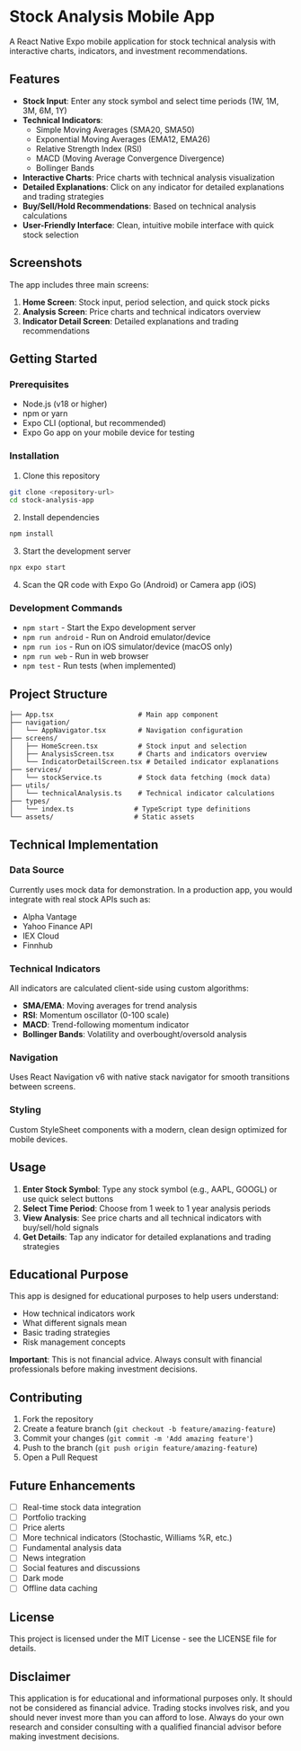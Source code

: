 # Stock Analysis Mobile App

A React Native Expo mobile application for stock technical analysis with interactive charts, indicators, and investment recommendations.

## Features

- **Stock Input**: Enter any stock symbol and select time periods (1W, 1M, 3M, 6M, 1Y)
- **Technical Indicators**: 
  - Simple Moving Averages (SMA20, SMA50)
  - Exponential Moving Averages (EMA12, EMA26)
  - Relative Strength Index (RSI)
  - MACD (Moving Average Convergence Divergence)
  - Bollinger Bands
- **Interactive Charts**: Price charts with technical analysis visualization
- **Detailed Explanations**: Click on any indicator for detailed explanations and trading strategies
- **Buy/Sell/Hold Recommendations**: Based on technical analysis calculations
- **User-Friendly Interface**: Clean, intuitive mobile interface with quick stock selection

## Screenshots

The app includes three main screens:
1. **Home Screen**: Stock input, period selection, and quick stock picks
2. **Analysis Screen**: Price charts and technical indicators overview
3. **Indicator Detail Screen**: Detailed explanations and trading recommendations

## Getting Started

### Prerequisites

- Node.js (v18 or higher)
- npm or yarn
- Expo CLI (optional, but recommended)
- Expo Go app on your mobile device for testing

### Installation

1. Clone this repository
```bash
git clone <repository-url>
cd stock-analysis-app
```

2. Install dependencies
```bash
npm install
```

3. Start the development server
```bash
npx expo start
```

4. Scan the QR code with Expo Go (Android) or Camera app (iOS)

### Development Commands

- `npm start` - Start the Expo development server
- `npm run android` - Run on Android emulator/device
- `npm run ios` - Run on iOS simulator/device (macOS only)
- `npm run web` - Run in web browser
- `npm test` - Run tests (when implemented)

## Project Structure

```
├── App.tsx                     # Main app component
├── navigation/
│   └── AppNavigator.tsx        # Navigation configuration
├── screens/
│   ├── HomeScreen.tsx          # Stock input and selection
│   ├── AnalysisScreen.tsx      # Charts and indicators overview
│   └── IndicatorDetailScreen.tsx # Detailed indicator explanations
├── services/
│   └── stockService.ts         # Stock data fetching (mock data)
├── utils/
│   └── technicalAnalysis.ts    # Technical indicator calculations
├── types/
│   └── index.ts               # TypeScript type definitions
└── assets/                    # Static assets
```

## Technical Implementation

### Data Source
Currently uses mock data for demonstration. In a production app, you would integrate with real stock APIs such as:
- Alpha Vantage
- Yahoo Finance API
- IEX Cloud
- Finnhub

### Technical Indicators
All indicators are calculated client-side using custom algorithms:
- **SMA/EMA**: Moving averages for trend analysis
- **RSI**: Momentum oscillator (0-100 scale)
- **MACD**: Trend-following momentum indicator
- **Bollinger Bands**: Volatility and overbought/oversold analysis

### Navigation
Uses React Navigation v6 with native stack navigator for smooth transitions between screens.

### Styling
Custom StyleSheet components with a modern, clean design optimized for mobile devices.

## Usage

1. **Enter Stock Symbol**: Type any stock symbol (e.g., AAPL, GOOGL) or use quick select buttons
2. **Select Time Period**: Choose from 1 week to 1 year analysis periods
3. **View Analysis**: See price charts and all technical indicators with buy/sell/hold signals
4. **Get Details**: Tap any indicator for detailed explanations and trading strategies

## Educational Purpose

This app is designed for educational purposes to help users understand:
- How technical indicators work
- What different signals mean
- Basic trading strategies
- Risk management concepts

**Important**: This is not financial advice. Always consult with financial professionals before making investment decisions.

## Contributing

1. Fork the repository
2. Create a feature branch (`git checkout -b feature/amazing-feature`)
3. Commit your changes (`git commit -m 'Add amazing feature'`)
4. Push to the branch (`git push origin feature/amazing-feature`)
5. Open a Pull Request

## Future Enhancements

- [ ] Real-time stock data integration
- [ ] Portfolio tracking
- [ ] Price alerts
- [ ] More technical indicators (Stochastic, Williams %R, etc.)
- [ ] Fundamental analysis data
- [ ] News integration
- [ ] Social features and discussions
- [ ] Dark mode
- [ ] Offline data caching

## License

This project is licensed under the MIT License - see the LICENSE file for details.

## Disclaimer

This application is for educational and informational purposes only. It should not be considered as financial advice. Trading stocks involves risk, and you should never invest more than you can afford to lose. Always do your own research and consider consulting with a qualified financial advisor before making investment decisions.